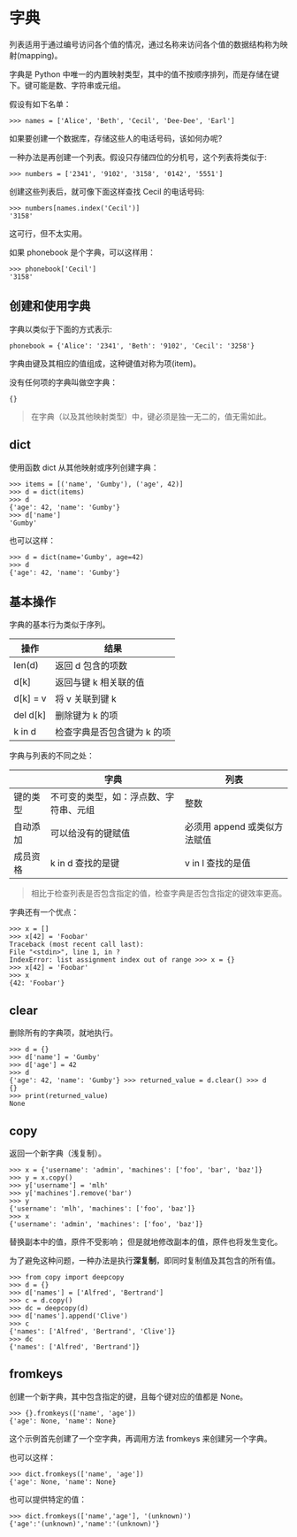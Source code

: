 # 字典

列表适用于通过编号访问各个值的情况，通过名称来访问各个值的数据结构称为映射(mapping)。

字典是 Python 中唯一的内置映射类型，其中的值不按顺序排列，而是存储在键下。键可能是数、字符串或元组。

假设有如下名单：

```python3
>>> names = ['Alice', 'Beth', 'Cecil', 'Dee-Dee', 'Earl']
```

如果要创建一个数据库，存储这些人的电话号码，该如何办呢?

一种办法是再创建一个列表。假设只存储四位的分机号，这个列表将类似于:

```python3
>>> numbers = ['2341', '9102', '3158', '0142', '5551']
```

创建这些列表后，就可像下面这样查找 Cecil 的电话号码:

```python3
>>> numbers[names.index('Cecil')]
'3158'
```

这可行，但不太实用。

如果 phonebook 是个字典，可以这样用：

```python3
>>> phonebook['Cecil']
'3158'
```

## 创建和使用字典

字典以类似于下面的方式表示:

```python3
phonebook = {'Alice': '2341', 'Beth': '9102', 'Cecil': '3258'}
```

字典由键及其相应的值组成，这种键值对称为项(item)。

没有任何项的字典叫做空字典：

```python3
{}
```

> 在字典（以及其他映射类型）中，键必须是独一无二的，值无需如此。

## dict

使用函数 dict 从其他映射或序列创建字典：

```python3
>>> items = [('name', 'Gumby'), ('age', 42)]
>>> d = dict(items)
>>> d
{'age': 42, 'name': 'Gumby'}
>>> d['name']
'Gumby'
```

也可以这样：

```python3
>>> d = dict(name='Gumby', age=42)
>>> d
{'age': 42, 'name': 'Gumby'}
```

## 基本操作

字典的基本行为类似于序列。

| 操作     | 结果                        |
| -------- | --------------------------- |
| len(d)   | 返回 d 包含的项数           |
| d[k]     | 返回与键 k 相关联的值       |
| d[k] = v | 将 v 关联到键 k             |
| del d[k] | 删除键为 k 的项             |
| k in d   | 检查字典是否包含键为 k 的项 |

字典与列表的不同之处：

|          | 字典                                   | 列表                         |
| -------- | -------------------------------------- | ---------------------------- |
| 键的类型 | 不可变的类型，如：浮点数、字符串、元组 | 整数                         |
| 自动添加 | 可以给没有的键赋值                     | 必须用 append 或类似方法赋值 |
| 成员资格 | k in d 查找的是键                      | v in l 查找的是值            |

> 相比于检查列表是否包含指定的值，检查字典是否包含指定的键效率更高。

字典还有一个优点：

```python3
>>> x = []
>>> x[42] = 'Foobar'
Traceback (most recent call last):
File "<stdin>", line 1, in ?
IndexError: list assignment index out of range >>> x = {}
>>> x[42] = 'Foobar'
>>> x
{42: 'Foobar'}
```

## clear

删除所有的字典项，就地执行。

```python3
>>> d = {}
>>> d['name'] = 'Gumby'
>>> d['age'] = 42
>>> d
{'age': 42, 'name': 'Gumby'} >>> returned_value = d.clear() >>> d
{}
>>> print(returned_value)
None
```

## copy

返回一个新字典（浅复制）。

```python3
>>> x = {'username': 'admin', 'machines': ['foo', 'bar', 'baz']}
>>> y = x.copy()
>>> y['username'] = 'mlh'
>>> y['machines'].remove('bar')
>>> y
{'username': 'mlh', 'machines': ['foo', 'baz']}
>>> x
{'username': 'admin', 'machines': ['foo', 'baz']}
```

替换副本中的值，原件不受影响；
但是就地修改副本的值，原件也将发生变化。

为了避免这种问题，一种办法是执行**深复制**，即同时复制值及其包含的所有值。

```python3
>>> from copy import deepcopy
>>> d = {}
>>> d['names'] = ['Alfred', 'Bertrand']
>>> c = d.copy()
>>> dc = deepcopy(d)
>>> d['names'].append('Clive')
>>> c
{'names': ['Alfred', 'Bertrand', 'Clive']}
>>> dc
{'names': ['Alfred', 'Bertrand']}
```

## fromkeys

创建一个新字典，其中包含指定的键，且每个键对应的值都是 None。

```python3
>>> {}.fromkeys(['name', 'age'])
{'age': None, 'name': None}
```

这个示例首先创建了一个空字典，再调用方法 fromkeys 来创建另一个字典。

也可以这样：

```python3
>>> dict.fromkeys(['name', 'age'])
{'age': None, 'name': None}
```

也可以提供特定的值：

```python3
>>> dict.fromkeys(['name','age'], '(unknown)')
{'age':'(unknown)','name':'(unknown)'}
```
